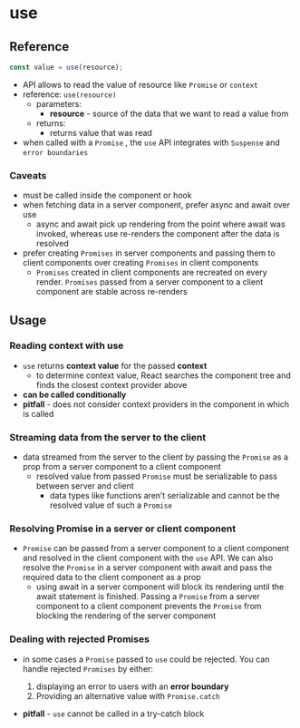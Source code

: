 # use

## Reference

```jsx
const value = use(resource);
```

- API allows to read the value of resource like `Promise` or `context`
- reference: `use(resource)`
  - parameters:
    - **resource** - source of the data that we want to read a value from
  - returns:
    - returns value that was read
- when called with a `Promise` , the `use` API integrates with `Suspense` and `error boundaries`

### Caveats

- must be called inside the component or hook
- when fetching data in a server component, prefer async and await over use
  - async and await pick up rendering from the point where await was invoked, whereas use re-renders the component after the data is resolved
- prefer creating `Promises` in server components and passing them to client components over creating `Promises` in client components
  - `Promises` created in client components are recreated on every render. `Promises` passed from a server component to a client component are stable across re-renders

## Usage

### Reading context with use

- `use` returns **context value** for the passed **context**
  - to determine context value, React searches the component tree and finds the closest context provider above
- **can be called conditionally**
- **pitfall** - does not consider context providers in the component in which is called

### Streaming data from the server to the client

- data streamed from the server to the client by passing the `Promise` as a prop from a server component to a client component
  - resolved value from passed `Promise` must be serializable to pass between server and client
    - data types like functions aren’t serializable and cannot be the resolved value of such a `Promise`

### Resolving Promise in a server or client component

- `Promise` can be passed from a server component to a client component and resolved in the client component with the `use` API. We can also resolve the `Promise` in a server component with await and pass the required data to the client component as a prop
  - using await in a server component will block its rendering until the await statement is finished. Passing a `Promise` from a server component to a client component prevents the `Promise` from blocking the rendering of the server component

### Dealing with rejected Promises

- in some cases a `Promise` passed to `use` could be rejected. You can handle rejected `Promises` by either:

  1. displaying an error to users with an **error boundary**
  2. Providing an alternative value with `Promise.catch`

- **pitfall** - `use` cannot be called in a try-catch block
